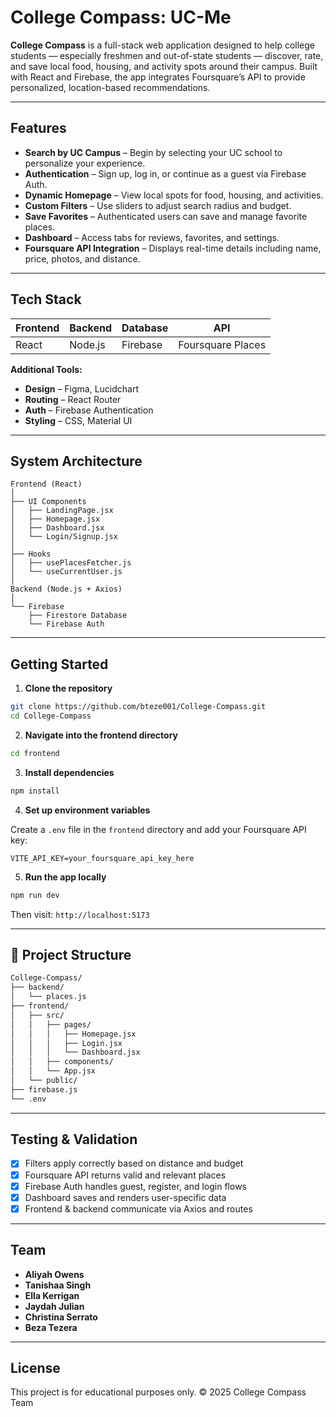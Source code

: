 # College Compass: UC-Me

**College Compass** is a full-stack web application designed to help college students — especially freshmen and out-of-state students — discover, rate, and save local food, housing, and activity spots around their campus. Built with React and Firebase, the app integrates Foursquare’s API to provide personalized, location-based recommendations.

---

## Features

- **Search by UC Campus** – Begin by selecting your UC school to personalize your experience.
- **Authentication** – Sign up, log in, or continue as a guest via Firebase Auth.
- **Dynamic Homepage** – View local spots for food, housing, and activities.
- **Custom Filters** – Use sliders to adjust search radius and budget.
- **Save Favorites** – Authenticated users can save and manage favorite places.
- **Dashboard** – Access tabs for reviews, favorites, and settings.
- **Foursquare API Integration** – Displays real-time details including name, price, photos, and distance.

---

## Tech Stack

| Frontend  | Backend | Database | API              |
|-----------|---------|----------|------------------|
| React     | Node.js | Firebase | Foursquare Places |

**Additional Tools:**
- **Design** – Figma, Lucidchart  
- **Routing** – React Router  
- **Auth** – Firebase Authentication  
- **Styling** – CSS, Material UI

---

## System Architecture

```
Frontend (React)
│
├── UI Components
│   ├── LandingPage.jsx
│   ├── Homepage.jsx
│   ├── Dashboard.jsx
│   └── Login/Signup.jsx
│
├── Hooks
│   ├── usePlacesFetcher.js
│   └── useCurrentUser.js
│
Backend (Node.js + Axios)
│
└── Firebase
    ├── Firestore Database
    └── Firebase Auth
```

---

## Getting Started

1. **Clone the repository**

```bash
git clone https://github.com/bteze001/College-Compass.git
cd College-Compass
```

2. **Navigate into the frontend directory**

```bash
cd frontend
```

3. **Install dependencies**

```bash
npm install
```

4. **Set up environment variables**

Create a `.env` file in the `frontend` directory and add your Foursquare API key:

```
VITE_API_KEY=your_foursquare_api_key_here
```

5. **Run the app locally**

```bash
npm run dev
```

Then visit: `http://localhost:5173`

---

## 📂 Project Structure

```bash
College-Compass/
├── backend/
│   └── places.js
├── frontend/
│   ├── src/
│   │   ├── pages/
│   │   │   ├── Homepage.jsx
│   │   │   ├── Login.jsx
│   │   │   └── Dashboard.jsx
│   │   ├── components/
│   │   └── App.jsx
│   └── public/
├── firebase.js
└── .env
```

---

## Testing & Validation

- [x] Filters apply correctly based on distance and budget
- [x] Foursquare API returns valid and relevant places
- [x] Firebase Auth handles guest, register, and login flows
- [x] Dashboard saves and renders user-specific data
- [x] Frontend & backend communicate via Axios and routes

---

## Team

- **Aliyah Owens**  
- **Tanishaa Singh**  
- **Ella Kerrigan**  
- **Jaydah Julian**  
- **Christina Serrato**  
- **Beza Tezera**

---

## License

This project is for educational purposes only. © 2025 College Compass Team

